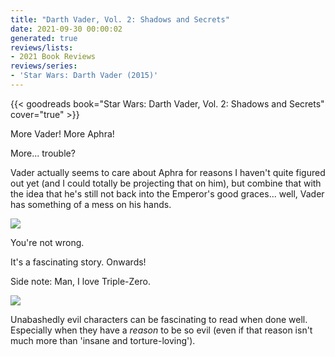 ```yaml
---
title: "Darth Vader, Vol. 2: Shadows and Secrets"
date: 2021-09-30 00:00:02
generated: true
reviews/lists:
- 2021 Book Reviews
reviews/series:
- 'Star Wars: Darth Vader (2015)'
---
```

{{< goodreads book="Star Wars: Darth Vader, Vol. 2: Shadows and Secrets" cover="true" >}}

More Vader! More Aphra!  

More... trouble?  

<!--more-->

Vader actually seems to care about Aphra for reasons I haven't quite figured out yet (and I could totally be projecting that on him), but combine that with the idea that he's still not back into the Emperor's good graces... well, Vader has something of a mess on his hands.  

![](/embeds/books/attachments/vader-2.1.png)

You're not wrong.  

It's a fascinating story. Onwards!  

Side note: Man, I love Triple-Zero.  

![](/embeds/books/attachments/vader-2.2.png)

Unabashedly evil characters can be fascinating to read when done well. Especially when they have a *reason* to be so evil (even if that reason isn't much more than 'insane and torture-loving').



